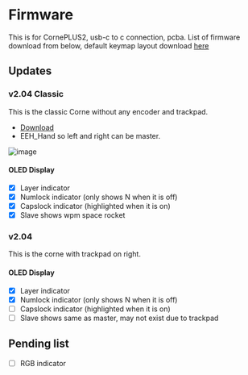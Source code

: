 # Firmware
This is for CornePLUS2, usb-c to c connection, pcba. List of firmware download from below, default keymap layout download [here](https://cdn.shopify.com/s/files/1/0691/8963/2259/files/corneplus_layout.vil?v=1733360318)

## Updates

### v2.04 Classic
This is the classic Corne without any encoder and trackpad. 
- [Download](https://cdn.shopify.com/s/files/1/0691/8963/2259/files/xcmkb_crkbd_rev1_vialplus204-c.uf2?v=1733362630)
- EEH_Hand so left and right can be master. 

![image](https://github.com/user-attachments/assets/6296f95a-1455-4742-ae9f-0b2f9e1e3645)

#### OLED Display
- [x] Layer indicator
- [x] Numlock indicator (only shows N when it is off)
- [x] Capslock indicator (highlighted when it is on)
- [x] Slave shows wpm space rocket

### v2.04
This is the corne with trackpad on right. 

#### OLED Display
- [x] Layer indicator
- [x] Numlock indicator (only shows N when it is off)
- [ ] Capslock indicator (highlighted when it is on)
- [ ] Slave shows same as master, may not exist due to trackpad

## Pending list
- [ ] RGB indicator


